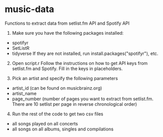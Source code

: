# music-data
Functions to extract data from setlist.fm API and Spotify API

1. Make sure you have the following packages installed:
- spotifyr
- SetListR
- tidyverse
If they are not installed, run install.packages("spotifyr"), etc.

2. Open script.r
Follow the instructions on how to get API keys from setlist.fm and Spotify.
Fill in the keys in placeholders. 

3. Pick an artist and specify the following parameters
- artist_id (can be found on musicbrainz.org)
- artist_name
- page_number (number of pages you want to extract from setlist.fm. There are 10 setlist per page in reverse chronological order)

4. Run the rest of the code to get two csv files
- all songs played on all concerts
- all songs on all albums, singles and compilations
